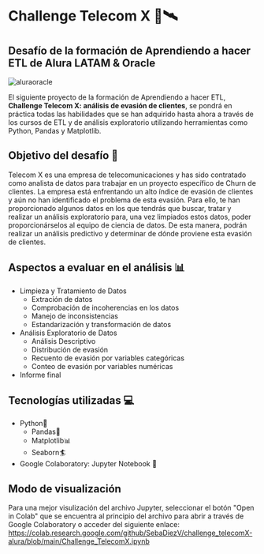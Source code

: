 # Challenge Telecom X 📡🛰️

## Desafío de la formación de Aprendiendo a hacer ETL de Alura LATAM & Oracle
![aluraoracle](https://github.com/user-attachments/assets/7c4b4d42-5160-4309-94c5-56d8a8d4be5c)

El siguiente proyecto de la formación de Aprendiendo a hacer ETL, **Challenge Telecom X: análisis de evasión de clientes**, se pondrá en práctica todas las habilidades que se han adquirido hasta ahora a través de los cursos de ETL y de análisis exploratorio utilizando herramientas como Python, Pandas y Matplotlib.

## Objetivo del desafío :dart:

Telecom X es una empresa de telecomunicaciones y has sido contratado como analista de datos para trabajar en un proyecto específico de Churn de clientes. La empresa está enfrentando un alto índice de evasión de clientes y aún no han identificado el problema de esta evasión. Para ello, te han proporcionado algunos datos en los que tendrás que buscar, tratar y realizar un análisis exploratorio para, una vez limpiados estos datos, poder proporcionárselos al equipo de ciencia de datos. De esta manera, podrán realizar un análisis predictivo y determinar de dónde proviene esta evasión de clientes.

## Aspectos a evaluar en el análisis :bar_chart:

- Limpieza y Tratamiento de Datos
  - Extración de datos
  - Comprobación de incoherencias en los datos
  - Manejo de inconsistencias
  - Estandarización y transformación de datos
- Análisis Exploratorio de Datos
  - Análisis Descriptivo
  - Distribución de evasión
  - Recuento de evasión por variables categóricas
  - Conteo de evasión por variables numéricas
- Informe final
  
## Tecnologías utilizadas :computer:
- Python🐍
    - Pandas🐼
    - Matplotlib📊
    - Seaborn🏄
- Google Colaboratory: Jupyter Notebook :notebook:

## Modo de visualización
Para una mejor visulización del archivo Jupyter, seleccionar el botón "Open in Colab" que se encuentra al principio del archivo para abrir a través de Google Colaboratory o acceder del siguiente enlace:
https://colab.research.google.com/github/SebaDiezV/challenge_telecomX-alura/blob/main/Challenge_TelecomX.ipynb
